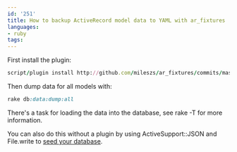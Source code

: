 ```yaml
---
id: '251'
title: How to backup ActiveRecord model data to YAML with ar_fixtures
languages:
- ruby
tags:
---
```

First install the plugin:


```ruby
script/plugin install http://github.com/mileszs/ar_fixtures/commits/master
```
    

Then dump data for all models with:


```ruby
rake db:data:dump:all
```
    

There's a task for loading the data into the database, see rake -T for more information.

You can also do this without a plugin by using ActiveSupport::JSON and File.write to [seed your database](http://snippets.aktagon.com/snippets/401-How-to-seed-your-database-with-JSON-YAML-data-in-Rails-2-3-4).

